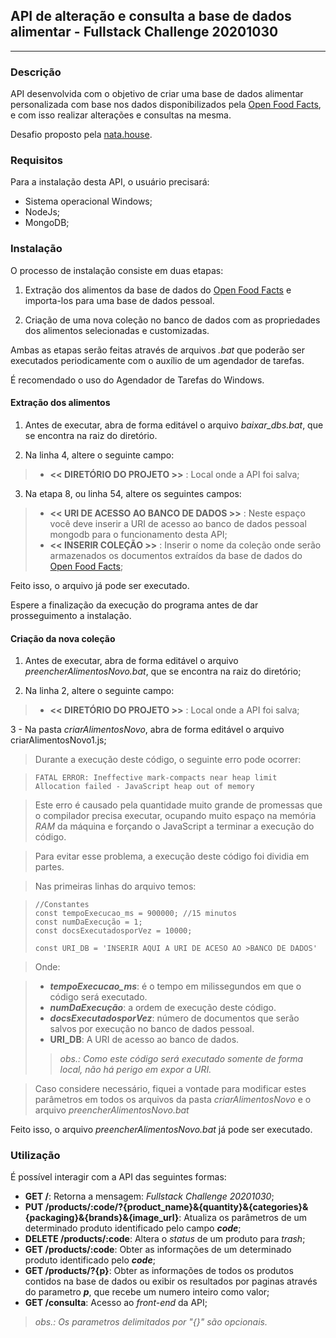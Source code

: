 ## API de alteração e consulta a base de dados alimentar - Fullstack Challenge 20201030
***

### Descrição

API desenvolvida com o objetivo de criar uma base de dados alimentar personalizada com base nos dados disponibilizados pela [Open Food Facts](https://br.openfoodfacts.org/data), e com isso realizar alterações e consultas na mesma.

Desafio proposto pela [nata.house](https://natahouse.com/).

### Requisitos

Para a instalação desta API, o usuário precisará:

- Sistema operacional Windows;
- NodeJs;
- MongoDB;

### Instalação

O processo de instalação consiste em duas etapas:

1. Extração dos alimentos da base de dados do [Open Food Facts](https://br.openfoodfacts.org/data) e importa-los para uma base de dados pessoal.

2. Criação de uma nova coleção no banco de dados com as propriedades dos alimentos selecionadas e customizadas.

Ambas as etapas serão feitas através de arquivos *.bat* que poderão ser executados periodicamente com o auxílio de um agendador de tarefas.

É recomendado o uso do Agendador de Tarefas do Windows.

#### Extração dos alimentos

1. Antes de executar, abra de forma editável o arquivo *baixar_dbs.bat*, que se encontra na raiz do diretório.

2. Na linha 4, altere o seguinte campo:

>* **<< DIRETÓRIO DO PROJETO >>** : Local onde a API foi salva;

3. Na etapa 8, ou linha 54, altere os seguintes campos:

>* **<< URI DE ACESSO AO BANCO DE DADOS >>** : Neste espaço você deve inserir a URI de acesso ao banco de dados pessoal mongodb para o funcionamento desta API;
>* **<< INSERIR COLEÇÃO >>** : Inserir o nome da coleção onde serão armazenados os documentos extraídos da base de dados do [Open Food Facts](https://br.openfoodfacts.org/data);

Feito isso, o arquivo já pode ser executado.

Espere a finalização da execução do programa antes de dar prosseguimento a instalação.

#### Criação da nova coleção

1. Antes de executar, abra de forma editável o arquivo *preencherAlimentosNovo.bat*, que se encontra na raiz do diretório;

2. Na linha 2, altere o seguinte campo:

>* **<< DIRETÓRIO DO PROJETO >>** : Local onde a API foi salva;

3 - Na pasta *criarAlimentosNovo*, abra de forma editável o arquivo criarAlimentosNovo1.js;

>Durante a execução deste código, o seguinte erro pode ocorrer:

>``
>FATAL ERROR: Ineffective mark-compacts near heap limit Allocation failed - JavaScript heap out of memory
>``

>Este erro é causado pela quantidade muito grande de promessas que o compilador precisa executar, ocupando muito espaço na memória *RAM* da máquina e forçando o JavaScript a terminar a execução do código.

>Para evitar esse problema, a execução deste código foi dividia em partes.

>Nas primeiras linhas do arquivo temos:

>```
>//Constantes
>const tempoExecucao_ms = 900000; //15 minutos
>const numDaExecução = 1;
>const docsExecutadosporVez = 10000;
>
>const URI_DB = 'INSERIR AQUI A URI DE ACESO AO >BANCO DE DADOS'
>```

>Onde:

>* ***tempoExecucao_ms***: é o tempo em milissegundos em que o código será executado.
>* ***numDaExecução***: a ordem de execução deste código.
>* ***docsExecutadosporVez***: número de documentos que serão salvos por execução no banco de dados pessoal.
>* **URI_DB**: A URI de acesso ao banco de dados.</br>
>>*obs.: Como este código será executado somente de forma local, não há perigo em expor a URI.*

>Caso considere necessário, fiquei a vontade para modificar estes parâmetros em todos os arquivos da pasta *criarAlimentosNovo* e o arquivo *preencherAlimentosNovo.bat*

Feito isso, o arquivo *preencherAlimentosNovo.bat* já pode ser executado.

### Utilização

É possível interagir com a API das seguintes formas:

* **GET /**: Retorna a mensagem: *Fullstack Challenge 20201030*;
* **PUT /products/:code/?{product_name}&{quantity}&{categories}&{packaging}&{brands}&{image_url}**: Atualiza os parâmetros de um determinado produto identificado pelo campo ***code***;
* **DELETE /products/:code**: Altera o *status* de um produto para *trash*;
* **GET /products/:code**: Obter as informações de um determinado produto identificado pelo ***code***;
* **GET /products/?{p}**: Obter as informações de todos os produtos contidos na base de dados ou exibir os resultados por paginas através do parametro ***p***, que recebe um numero inteiro como valor;
* **GET /consulta**: Acesso ao *front-end* da API;

> *obs.: Os parametros delimitados por "{}" são opcionais.*